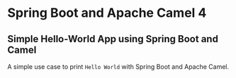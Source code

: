 # Spring Boot and Apache Camel 4

## Simple Hello-World App using Spring Boot and Camel

A simple use case to print `Hello World` with Spring Boot and Apache Camel.